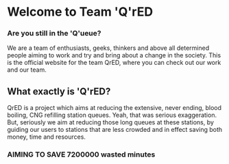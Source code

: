 # Welcome to Team 'Q'rED
### Are you still in the 'Q'ueue?
We are a team of enthusiasts, geeks, thinkers and above all determined people aiming to work and try and bring about a change in the society.
This is the official website for the team QrED, where you can check out our work and our team.  

## What exactly is 'Q'rED?
QrED is a project which aims at reducing the extensive, never ending, blood boiling, CNG refilling station queues. Yeah, that was serious exaggeration. But, seriously we aim at reducing those long queues at these stations, by guiding our users to stations that are less crowded and in effect saving both money, time and resources.


### AIMING TO SAVE 7200000 wasted minutes
